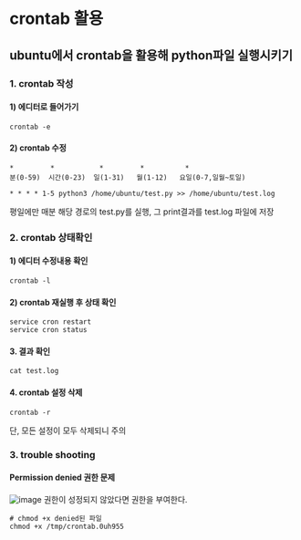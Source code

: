 # crontab 활용

## ubuntu에서 crontab을 활용해 python파일 실행시키기

### 1. crontab 작성  
#### 1) 에디터로 들어가기
```
crontab -e
```  
#### 2) crontab 수정
```
*         *           *         *          *
분(0-59)  시간(0-23)  일(1-31)   월(1-12)   요일(0-7,일월~토일)
```

```
* * * * 1-5 python3 /home/ubuntu/test.py >> /home/ubuntu/test.log
```
평일에만 매분 해당 경로의 test.py를 실행, 그 print결과를 test.log 파일에 저장





### 2. crontab 상태확인
#### 1) 에디터 수정내용 확인
```
crontab -l
```

#### 2) crontab 재실행 후 상태 확인
```
service cron restart
service cron status
```

#### 3. 결과 확인
```
cat test.log
```

#### 4. crontab 설정 삭제
```
crontab -r
```
단, 모든 설정이 모두 삭제되니 주의


### 3. trouble shooting
#### Permission denied 권한 문제
![image](https://user-images.githubusercontent.com/87905878/154897008-9dbad366-b497-4e9d-8faf-1b771c6627f5.png)
권한이 성정되지 않았다면 권한을 부여한다.

```
# chmod +x denied된 파일
chmod +x /tmp/crontab.0uh955
```
